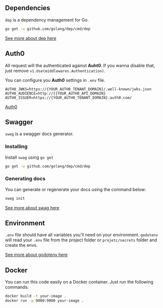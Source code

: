 ## Dependencies

`dep` is a dependency management for Go. 

```sh
go get -u github.com/golang/dep/cmd/dep
```
[See more about dep here](https://github.com/golang/dep)

## Auth0

All request will the authenticated against **Auht0**.
If you wanna disable that, just remove `v1.Use(middlewares.Authentication)`.

You can configure you **Auth0** settings in `.env` file.

```
AUTH0_JWKS=https://{YOUR_AUTH0_TENANT_DOMAIN}/.well-known/jwks.json
AUTH0_AUDIENCE=http://{{YOUR_AUTH0_API_DOMAIN}
AUTH0_ISSUER=https://{YOUR_AUTH0_TENANT_DOMAIN}.auth0.com/
```
[Auth0](https://auth0.com/)

## Swagger

`swag` is a swagger docs generator.

### Installing

Install `swag` using `go get`

```sh
go get -u github.com/golang/dep/cmd/dep
```

### Generating docs

You can generate or regenerate your docs using the command below:

```sh
swag init
```

[See more about swag here](https://github.com/swaggo/gin-swagger)

## Environment

`.env` file should have all variables you'll need on your environment.
`godotenv` will read your `.env` file from the project folder or `projetc/secrets` folder and create the envs.

[See more about godotenv here](https://github.com/joho/godotenv)

## Docker

You can run this code easily on a Docker container.
Just run the following commands:

```sh
docker build -t your-image .
docker run -p 9000:9000 your-image .
```
